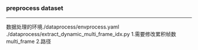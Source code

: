 ### preprocess dataset
---
数据处理的环境./dataprocess/envprocess.yaml 
./dataprocess/extract_dynamic_multi_frame_idx.py
1.需要修改累积帧数multi_frame  2.路径

